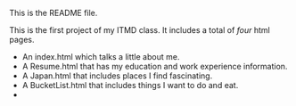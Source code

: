 This is the README file.

This is the first project of my ITMD class.
It includes a total of <i>four</i> html pages.
<ul>
  <li>An index.html which talks a little about me.</li>
  <li>A Resume.html that has my education and work experience information.</li>
  <li>A Japan.html that includes places I find fascinating.</li>
  <li>A BucketList.html that includes things I want to do and eat.<li>
</ul>
